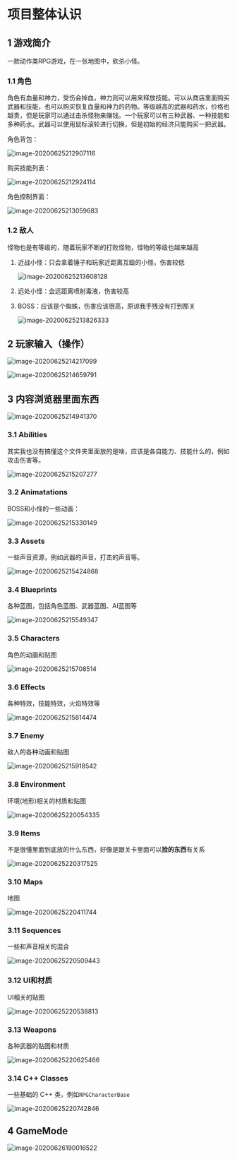 # 项目整体认识

## 1 游戏简介

一款动作类RPG游戏，在一张地图中，砍杀小怪。

### 1.1 角色

角色有血量和神力，受伤会掉血，神力则可以用来释放技能。可以从商店里面购买武器和技能，也可以购买恢复血量和神力的药物。等级越高的武器和药水，价格也越贵，但是玩家可以通过击杀怪物来赚钱。一个玩家可以有三种武器、一种技能和多种药水。武器可以使用鼠标滚轮进行切换，但是初始的经济只能购买一把武器。

角色背包：

![image-20200625212907116](./images/image-20200625212907116.png)

购买技能列表：

![image-20200625212924114](./images/image-20200625212924114.png)

角色控制界面：

![image-20200625213059683](./images/image-20200625213059683.png)

### 1.2 敌人

怪物也是有等级的，随着玩家不断的打败怪物，怪物的等级也越来越高

1. 近战小怪：只会拿着锤子和玩家近距离互殴的小怪，伤害较低

   ![image-20200625213608128](./images/image-20200625213608128.png)

2. 远处小怪：会远距离喷射毒液，伤害较高

3. BOSS：应该是个蜘蛛，伤害应该很高，原谅我手残没有打到那关

   ![image-20200625213826333](./images/image-20200625213826333.png)

## 2 玩家输入（操作）

![image-20200625214217099](./images/image-20200625214217099.png)

![image-20200625214659791](./images/image-20200625214659791.png)



## 3 内容浏览器里面东西

![image-20200625214941370](./images/image-20200625214941370.png)



### 3.1 Abilities

其实我也没有搞懂这个文件夹里面放的是啥，应该是各自能力、技能什么的，例如攻击伤害等。

![image-20200625215207277](./images/image-20200625215207277.png)

### 3.2 Animatations

BOSS和小怪的一些动画：

![image-20200625215330149](./images/image-20200625215330149.png)



### 3.3 Assets

一些声音资源，例如武器的声音，打击的声音等。

![image-20200625215424868](./images/image-20200625215424868.png)

### 3.4 Blueprints

各种蓝图，包括角色蓝图、武器蓝图、AI蓝图等

![image-20200625215549347](./images/image-20200625215549347.png)

### 3.5 Characters

角色的动画和贴图

![image-20200625215708514](./images/image-20200625215708514.png)

### 3.6 Effects

各种特效，技能特效，火焰特效等

![image-20200625215814474](./images/image-20200625215814474.png)

### 3.7 Enemy

敌人的各种动画和贴图

![image-20200625215918542](./images/image-20200625215918542.png)



### 3.8 Environment

环境(地形)相关的材质和贴图

![image-20200625220054335](./images/image-20200625220054335.png)

### 3.9 Items

不是很懂里面到底放的什么东西，好像是跟关卡里面可以**捡的东西**有关系

![image-20200625220317525](./images/image-20200625220317525.png)

### 3.10 Maps 

地图

![image-20200625220411744](./images/image-20200625220411744.png)



### 3.11 Sequences

一些和声音相关的混合

![image-20200625220509443](./images/image-20200625220509443.png)



### 3.12 UI和材质

UI相关的贴图

![image-20200625220538813](./images/image-20200625220538813.png)

### 3.13 Weapons

各种武器的贴图和材质

![image-20200625220625466](./images/image-20200625220625466.png)

### 3.14 C++ Classes

一些基础的 C++ 类，例如`RPGCharacterBase`

![image-20200625220742846](./images/image-20200625220742846.png)



## 4 GameMode

![image-20200626190016522](./images/image-20200626190016522.png)